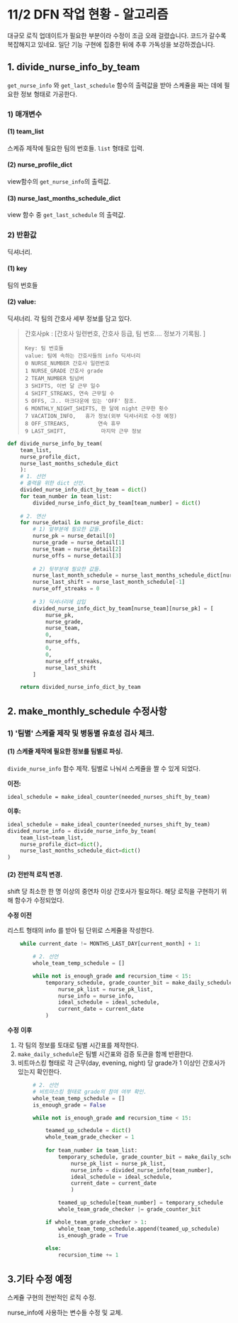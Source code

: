 # 11/2 DFN 작업 현황 - 알고리즘

대규모 로직 업데이트가 필요한 부분이라 수정이 조금 오래 걸렸습니다. 코드가 갈수록 복잡해지고 있네요. 일단 기능 구현에 집중한 뒤에 추후 가독성을 보강하겠습니다. 



## 1. divide_nurse_info_by_team

`get_nurse_info` 와 `get_last_schedule` 함수의 출력값을 받아 스케쥴을 짜는 데에 필요한 정보 형태로 가공한다.

### 1) 매개변수

#### (1) team_list

스케쥬 제작에 필요한 팀의 번호들. `list` 형태로 입력.

#### (2) nurse_profile_dict

view함수의 `get_nurse_info`의 출력값.

#### (3) nurse_last_months_schedule_dict

view 함수 중 `get_last_schedule` 의 출력값. 



### 2) 반환값

딕셔너리.

#### (1) key

팀의 번호들

#### (2) value:

딕셔너리. 각 팀의 간호사 세부 정보를 담고 있다.

> 간호사pk : [간호사 일련번호, 간호사 등급, 팀 번호.... 정보가 기록됨. ]
>
>     Key: 팀 번호들
>     value: 팀에 속하는 간호사들의 info 딕셔너리
>     0 NURSE_NUMBER 간호사 일련번호
>     1 NURSE_GRADE 간호사 grade
>     2 TEAM_NUMBER 팀넘버
>     3 SHIFTS, 이번 달 근무 일수 
>     4 SHIFT_STREAKS, 연속 근무일 수 
>     5 OFFS, 그.. 마크다운에 있는 'OFF' 참조.
>     6 MONTHLY_NIGHT_SHIFTS, 한 달에 night 근무한 횟수
>     7 VACATION_INFO,   휴가 정보(외부 딕셔너리로 수정 예정)
>     8 OFF_STREAKS,         연속 휴무 
>     9 LAST_SHIFT,           마지막 근무 정보



```python
def divide_nurse_info_by_team(
    team_list,
    nurse_profile_dict,
    nurse_last_months_schedule_dict
    ):
    # 1. 선언
    # 출력을 위한 dict 선언.
    divided_nurse_info_dict_by_team = dict()
    for team_number in team_list:
        divided_nurse_info_dict_by_team[team_number] = dict()
    
    # 2. 연산
    for nurse_detail in nurse_profile_dict:
        # 1) 앞부분에 필요한 값들.
        nurse_pk = nurse_detail[0]
        nurse_grade = nurse_detail[1]
        nurse_team = nurse_detail[2]
        nurse_offs = nurse_detail[3]
        
        # 2) 뒷부분에 필요한 값들. 
        nurse_last_month_schedule = nurse_last_months_schedule_dict[nurse_pk]
        nurse_last_shift = nurse_last_month_schedule[-1]
        nurse_off_streaks = 0
        
        # 3) 딕셔너리에 삽입
        divided_nurse_info_dict_by_team[nurse_team][nurse_pk] = [
            nurse_pk,
            nurse_grade,
            nurse_team,
            0,
            nurse_offs,
            0,
            0,
            nurse_off_streaks,
            nurse_last_shift
        ]

    return divided_nurse_info_dict_by_team
```



## 2. make_monthly_schedule 수정사항

### 1) '팀별' 스케쥴 제작 및 병동별 유효성 검사 체크. 

#### (1) 스케쥴 제작에 필요한 정보를 팀별로 파싱. 

`divide_nurse_info` 함수 제작. 팀별로 나눠서 스케쥴을 짤 수 있게 되었다.  

**이전:**

`ideal_schedule = make_ideal_counter(needed_nurses_shift_by_team)`

**이후:**

```python
ideal_schedule = make_ideal_counter(needed_nurses_shift_by_team)
divided_nurse_info = divide_nurse_info_by_team(
    team_list=team_list,
    nurse_profile_dict=dict(),
    nurse_last_months_schedule_dict=dict()
)
```

#### (2) 전반적 로직 변경. 

shift 당 최소한 한 명 이상의 중연차 이상 간호사가 필요하다. 해당 로직을 구현하기 위해 함수가 수정되었다. 

**수정 이전**

리스트 형태의 info 를 받아 팀 단위로 스케쥴을 작성한다. 

```python
    while current_date != MONTHS_LAST_DAY[current_month] + 1:

        # 2. 선언
        whole_team_temp_schedule = []

        while not is_enough_grade and recursion_time < 15:
            temporary_schedule, grade_counter_bit = make_daily_schedule(
                nurse_pk_list = nurse_pk_list,
                nurse_info = nurse_info,
                ideal_schedule = ideal_schedule,
                current_date = current_date
            )
```



**수정** **이후**

1. 각 팀의 정보를 토대로 팀별 시간표를 제작한다.
2. `make_daily_schedule`은 팀별 시간표와 검증 토큰을 함께 반환한다.
3. 비트마스킹 형태로 각 근무(day, evening, night) 당 grade가 1 이상인 간호사가 있는지 확인한다. 

```python
        # 2. 선언
        # 비트마스킹 형태로 grade의 참여 여부 확인. 
        whole_team_temp_schedule = []
        is_enough_grade = False

        while not is_enough_grade and recursion_time < 15:

            teamed_up_schedule = dict()
            whole_team_grade_checker = 1    
            
            for team_number in team_list:           
                temporary_schedule, grade_counter_bit = make_daily_schedule(
                    nurse_pk_list = nurse_pk_list,
                    nurse_info = divided_nurse_info[team_number],
                    ideal_schedule = ideal_schedule,
                    current_date = current_date
                    )

                teamed_up_schedule[team_number] = temporary_schedule
                whole_team_grade_checker |= grade_counter_bit

            if whole_team_grade_checker > 1:
                whole_team_temp_schedule.append(teamed_up_schedule)
                is_enough_grade = True
                
            else:
                recursion_time += 1
```



## 3.기타 수정 예정

스케쥴 구현의 전반적인 로직 수정.

nurse_info에 사용하는 변수들 수정 및 교체.


